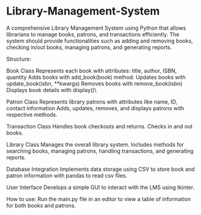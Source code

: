 # Library-Management-System 
A comprehensive Library Management System using Python that allows librarians to manage books, patrons, and transactions efficiently. The system should provide functionalities such as adding and removing books, checking in/out books, managing patrons, and generating reports.

Structure:

Book Class
Represents each book with attributes: title, author, ISBN, quantity
Adds books with add_book(book) method.
Updates books with update_book(isbn, **kwargs)
Removes books with remove_book(isbn)
Displays book details with display()\

Patron Class
Represents library patrons with attributes like name, ID, contact information
Adds, updates, removes, and displays patrons with respective methods.

Transaction Class
Handles book checkouts and returns.
Checks in and out books.

Library Class
Manages the overall library system.
Includes methods for searching books, managing patrons, handling transactions, and generating reports.

Database Integration
Implements data storage using CSV to store book and patron information with pandas to read csv files.

User Interface
Develops a simple GUI to interact with the LMS using tkinter.

How to use:
Run the main.py file in an editor to view a table of information for both books and patrons.

